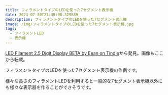 ```yaml
---
title: フィラメントタイプのLEDを使った7セグメント表示機
date: 2024-07-30T23:30:08.329889
description: フィラメントタイプのLEDを使った7セグメント表示機
image: /img/フィラメントタイプのLEDを使った7セグメント表示機.jpg
tags:
  - フィラメントLED
  - 表示機
---
```

[LED Filament 2.5 Digit Display BETA by Eean on Tindie](https://www.tindie.com/products/eean/led-filament-25-digit-display-beta/)から発見。画像もここから転載。

フィラメントタイプのLEDを使った7セグメント表示機の作例です。

様々な長さのフィラメントLEDを利用すると一般的な7セグメント表示機以外にも様々な表示器を作ることができそうです。



